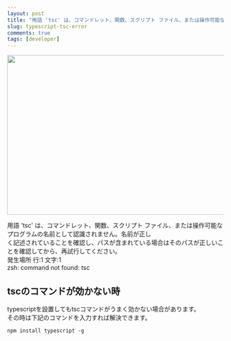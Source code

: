 ```yaml
---
layout: post
title: "用語 'tsc' は、コマンドレット、関数、スクリプト ファイル、または操作可能なプログラムの名前として認識されません。"
slug: typescript-tsc-error
comments: true
tags: [developer]
---
```

<img src="https://drive.google.com/uc?export=view&id=1u7BSBIt1dMa6djlVbF-VmF72fTZ1X3TL"  width="700" height="370">

用語 'tsc' は、コマンドレット、関数、スクリプト ファイル、または操作可能なプログラムの名前として認識されません。名前が正し  
く記述されていることを確認し、パスが含まれている場合はそのパスが正しいことを確認してから、再試行してください。  
発生場所 行:1 文字:1  
zsh: command not found: tsc  

## tscのコマンドが効かない時
typescriptを設置してもtscコマンドがうまく効かない場合があります。  
その時は下記のコマンドを入力すれば解決できます。  
```shell
npm install typescript -g
```